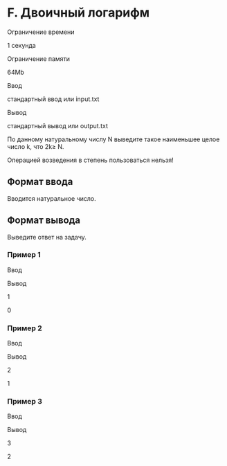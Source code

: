 F. Двоичный логарифм
====================

Ограничение времени

1 секунда

Ограничение памяти

64Mb

Ввод

стандартный ввод или input.txt

Вывод

стандартный вывод или output.txt

По данному натуральному числу N выведите такое наименьшее целое число k, что 2k≥ N.

Операцией возведения в степень пользоваться нельзя!

Формат ввода
------------

Вводится натуральное число.

Формат вывода
-------------

Выведите ответ на задачу.

### Пример 1

Ввод

Вывод

1

0

### Пример 2

Ввод

Вывод

2

1

### Пример 3

Ввод

Вывод

3

2